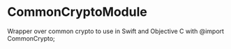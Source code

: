 # CommonCryptoModule
Wrapper over common crypto to use in Swift and Objective C with @import CommonCrypto;
